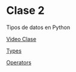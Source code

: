 # Clase 2

Tipos de datos en Python

[Video Clase](https://www.youtube.com/watch?v=ZZy25Gqin3c)

[Types](https://docs.python.org/3/library/stdtypes.html)

[Operators](https://docs.python.org/3/library/operator.html)
